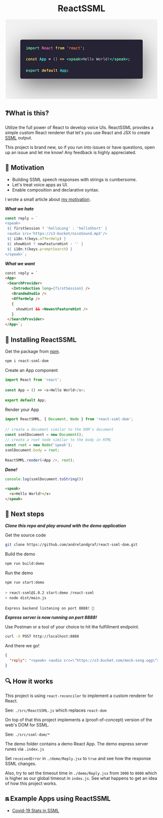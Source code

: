 <h1 align="center">
  ReactSSML
</h1>
<div align="center">
  <img src="code.png" alt="Hello World SSML" />
</div>

## ❓What is this?

Utilize the full power of React to develop voice UIs. ReactSSML provides a simple custom React renderer that let's you use React and JSX to create [SSML](https://www.w3.org/TR/speech-synthesis11/) output.

This project is brand new, so if you run into issues or have questions, open up an issue and let me know! Any feedback is highly appreciated.

## 🌟 Motivation

- Building SSML speech responses with strings is cumbersome.
- Let's treat voice apps as UI.
- Enable composition and declarative syntax.

I wrote a small article about [my motivation](https://medium.com/@andre.timo.landgraf/a-react-renderer-for-ssml-91cdd1d66b3e).

***What we hate***

```javascript
const reply = `
<speak>
 ${ firstSession ? 'helloLong' : 'helloShort' }
 <audio src='https://s3-bucket/niceSound.mp3'/>
 ${ i18n.t(keys.offerHelp) }
 ${ showHint ? newFeatureHint : '' }
 ${ i18n.t(keys.promptSearch) }
</speak>`;
```

***What we want***
```html
const reply = `
<App>
 <SearchProvider>
   <Introduction long={firstSession} />
   <BrandedAudio />
   <OfferHelp />
   {
     showHint && <NewestFeatureHint />
   }
 </SearchProvider>
</App>`;
```

## 🚀 Installing ReactSSML

Get the package from [npm](https://www.npmjs.com/package/react-ssml-dom).

```bash
npm i react-ssml-dom
```

Create an App component

```javascript
import React from 'react';

const App = () => <s>Hello World</s>;

export default App;
```

Render your App

```javascript
import ReactSMML, { Document, Node } from 'react-ssml-dom';

// create a document similar to the DOM's document
const ssmlDocument = new Document();
// create a root node similar to the body in HTML
const root = new Node('speak');
ssmlDocument.body = root;

ReactSMML.render(<App />, root);
```

***Done!***

```javascript
console.log(ssmlDocument.toString())
```

```html
<speak>
  <s>Hello World!</s>
</speak>
```

## 🌟 Next steps

***Clone this repo and play around with the demo application***

Get the source code

```bash
git clone https://github.com/andrelandgraf/react-ssml-dom.git
```

Build the demo

```bash
npm run build:demo
```

Run the demo 

```bash
npm run start:demo

> react-ssml@1.0.2 start:demo /react-ssml
> node dist/main.js

Express backend listening on port 8888! 🚀
```

***Express server is now running on port 8888!***

Use Postman or a tool of your choice to hit the fulfillment endpoint.

```bash
curl -X POST http://localhost:8888
```

And there we go!

```json
{
  "reply": "<speak> <audio src=\"https://s3-bucket.com/mock-song.ogg\">  Oh, I am sorry, this file seems not to work, please try another song</audio> </speak>"
}
```

## 🔍 How it works 

This project is using `react-reconciler` to implement a custom renderer for React.

See: `./src/ReactSSML.js` which replaces `react-dom`

On top of that this project implements a (proof-of-concept) version of the web's DOM for SSML.

See: `./src/ssml-dom/*`

The demo folder contains a demo React App. The demo express server runes via `.index.js`

Set `receivedError` in `./demo/Reply.jsx` to `true` and see how the response SSML changes.

Also, try to set the timeout time in `./demo/Reply.jsx` from `3000` to `8000` which is higher as our global timeout in `index.js`. See what happens to get an idea of how this project works.

## 🔛 Example Apps using ReactSSML

- [Covid-19 Stats in SSML](https://github.com/andrelandgraf/covid-stats-ssml)